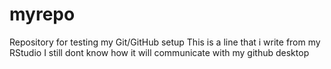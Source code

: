 # myrepo

Repository for testing my Git/GitHub setup This is a line that i write from my RStudio I still dont know how it will communicate with my github desktop

